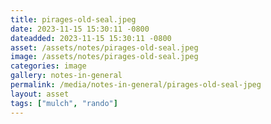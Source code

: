 ```yaml
---
title: pirages-old-seal.jpeg
date: 2023-11-15 15:30:11 -0800
dateadded: 2023-11-15 15:30:11 -0800
asset: /assets/notes/pirages-old-seal.jpeg
image: /assets/notes/pirages-old-seal.jpeg
categories: image
gallery: notes-in-general
permalink: /media/notes-in-general/pirages-old-seal-jpeg
layout: asset
tags: ["mulch", "rando"]
--- 
```

